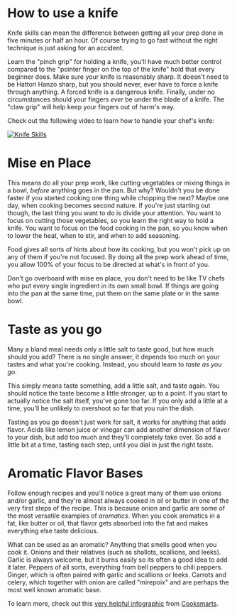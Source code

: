 # How to use a knife

Knife skills can mean the difference between getting all your prep done in five minutes or half an hour. Of course trying to go fast without the right technique is just asking for an accident.

Learn the "pinch grip" for holding a knife, you'll have much better control compared to the "pointer finger on the top of the knife" hold that every beginner does. Make sure your knife is reasonably sharp. It doesn't need to be Hattori Hanzo sharp, but you should never, ever have to force a knife through anything. A forced knife is a dangerous knife. Finally, under no circumstances should your fingers *ever* be under the blade of a knife. The "claw grip" will help keep your fingers out of harm's way.

Check out the following video to learn how to handle your chef's knife:

[![Knife Skills](http://img.youtube.com/vi/Uv7td6UxBXQ/0.jpg)](https://www.youtube.com/watch?v=Uv7td6UxBXQ "Knife Skills")

# Mise en Place

This means do all your prep work, like cutting vegetables or mixing things in a bowl, *before* anything goes in the pan. But why? Wouldn't you be done faster if you started cooking one thing while chopping the next? Maybe one day, when cooking becomes second nature. If you're just starting out though, the last thing you want to do is divide your attention. You want to focus on cutting those vegetables, so you learn the right way to hold a knife. You want to focus on the food cooking in the pan, so you know when to lower the heat, when to stir, and when to add seasoning. 


Food gives all sorts of hints about how its cooking, but you won't pick up on any of them if you're not focused. By doing all the prep work ahead of time, you allow 100% of your focus to be directed at what's in front of you. 


Don't go overboard with mise en place, you don't need to be like TV chefs who put every single ingredient in its own small bowl. If things are going into the pan at the same time, put them on the same plate or in the same bowl.

# Taste as you go

Many a bland meal needs only a little salt to taste good, but how much should you add? There is no single answer, it depends too much on your tastes and what you're cooking. Instead, you should learn to *taste as you go*.

This simply means taste something, add a little salt, and taste again. You should notice the taste become a little stronger, up to a point. If you start to actually notice the salt itself, you've gone too far. If you only add a little at a time, you'll be unlikely to overshoot so far that you ruin the dish.

Tasting as you go doesn't just work for salt, it works for anything that adds flavor. Acids like lemon juice or vinegar can add another dimension of flavor to your dish, but add too much and they'll completely take over. So add a little bit at a time, tasting each step, until you dial in just the right taste.


# Aromatic Flavor Bases

Follow enough recipes and you'll notice a great many of them use onions and/or garlic, and they're almost always cooked in oil or butter in one of the very first steps of the recipe. This is because onion and garlic are some of the most versatile examples of *aromatics*. When you cook aromatics in a fat, like butter or oil, that flavor gets absorbed into the fat and makes everything else taste delicious.

What can be used as an aromatic? Anything that smells good when you cook it. Onions and their relatives (such as shallots, scallions, and leeks). Garlic is always welcome, but it burns easily so its often a good idea to add it later. Peppers of all sorts, everything from bell peppers to chili peppers. Ginger, which is often paired with garlic and scallions or leeks. Carrots and celery, which together with onion are called "mirepoix" and are perhaps the most well known aromatic base.

To learn more, check out this [very helpful infographic](https://1m8t7f33dnra3sfk6v2rjurs-wpengine.netdna-ssl.com/wp-content/uploads/2014/10/Aromatics_Vertical-IG_Draft2-01.png)  from [Cooksmarts](https://www.cooksmarts.com/cooking-lessons/creating-flavor/aromatics/).

